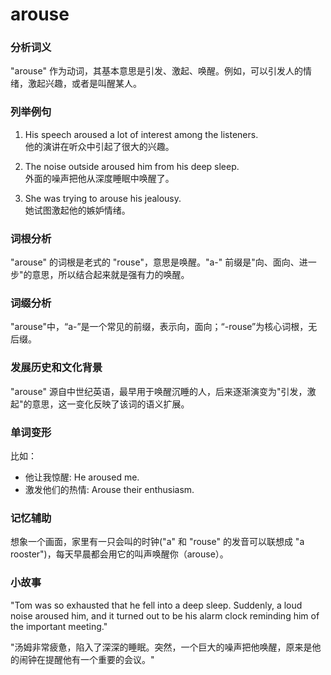 # arouse

### 分析词义

  

"arouse" 作为动词，其基本意思是引发、激起、唤醒。例如，可以引发人的情绪，激起兴趣，或者是叫醒某人。

  

### 列举例句

  

1.  His speech aroused a lot of interest among the listeners.  
    他的演讲在听众中引起了很大的兴趣。
    
      
    
2.  The noise outside aroused him from his deep sleep.  
    外面的噪声把他从深度睡眠中唤醒了。
    
      
    
3.  She was trying to arouse his jealousy.  
    她试图激起他的嫉妒情绪。
    
      
    

  

### 词根分析

  

"arouse" 的词根是老式的 "rouse"，意思是唤醒。"a-" 前缀是"向、面向、进一步"的意思，所以结合起来就是强有力的唤醒。

  

### 词缀分析

  

"arouse"中，“a-”是一个常见的前缀，表示向，面向；“-rouse”为核心词根，无后缀。

  

### 发展历史和文化背景

  

"arouse" 源自中世纪英语，最早用于唤醒沉睡的人，后来逐渐演变为"引发，激起"的意思，这一变化反映了该词的语义扩展。

  

### 单词变形

  

比如：

  

*   他让我惊醒: He aroused me.
*   激发他们的热情: Arouse their enthusiasm.

  

### 记忆辅助

  

想象一个画面，家里有一只会叫的时钟("a" 和 "rouse" 的发音可以联想成 "a rooster")，每天早晨都会用它的叫声唤醒你（arouse）。

  

### 小故事

  

"Tom was so exhausted that he fell into a deep sleep. Suddenly, a loud noise aroused him, and it turned out to be his alarm clock reminding him of the important meeting."

  

"汤姆非常疲惫，陷入了深深的睡眠。突然，一个巨大的噪声把他唤醒，原来是他的闹钟在提醒他有一个重要的会议。"
